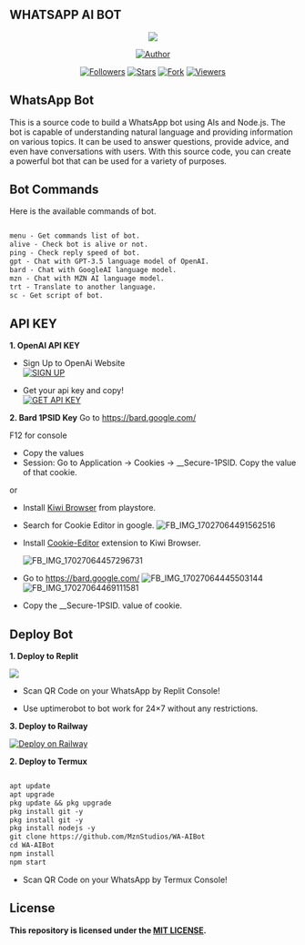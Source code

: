 <h2>WHATSAPP AI BOT</h2>
<p align="center">
<img src="https://telegra.ph/file/3ed55671e6130cdd0c840.jpg"/>
</p>
<p align="center">
<a href="https://github.com/MznStudios"><img title="Author" src="https://img.shields.io/badge/DEVELOPED BY MAAZIN AHAMED-red?style=for-the-badge&logo=social"></a>
<p/>
<p align="center">
<a href="https://github.com/MznStudios?tab=followers"><img title="Followers" src="https://img.shields.io/github/followers/MznStudios?label=Followers&style=social"></a>
<a href="https://github.com/MznStudios/WA-AIBot/stargazers"><img title="Stars" src="https://img.shields.io/github/stars/MznStudios/WA-AIBot?&style=social"></a>
<a href="https://github.com/MznStudios/WA-AIBot/network/members"><img title="Fork" src="https://img.shields.io/github/forks/MznStudios/WA-AIBot?style=social"></a>
<a href="https://github.com/MznStudios/WhatsAppOpenAi-Bot/watchers"><img title="Viewers" src="https://img.shields.io/github/watchers/MznStudios/WA-AIBot?label=Watching&style=social"></a>
</p>

 
 ## WhatsApp Bot
This is a source code to build a WhatsApp bot using AIs and Node.js. The bot is capable of understanding natural language and providing information on various topics. It can be used to answer questions, provide advice, and even have conversations with users. With this source code, you can create a powerful bot that can be used for a variety of purposes. <br> 

## Bot Commands
Here is the available commands of bot.
```txt

menu - Get commands list of bot.
alive - Check bot is alive or not.
ping - Check reply speed of bot.
gpt - Chat with GPT-3.5 language model of OpenAI.
bard - Chat with GoogleAI language model.
mzn - Chat with MZN AI language model.
trt - Translate to another language.
sc - Get script of bot.
```

## API KEY
**1. OpenAI API KEY**
- Sign Up to OpenAi Website
     <br>
<a href='https://platform.openai.com/signup' target="_blank"><img alt='SIGN UP' src='https://img.shields.io/badge/Sign_Up-100000?style=for-the-badge&logo=signup&logoColor=white&labelColor=black&color=black'/></a>

- Get your api key and copy!
      <br>
<a href='https://platform.openai.com/account/api-keys' target="_blank"><img alt='GET API KEY' src='https://img.shields.io/badge/Get_Api_Key-100000?style=for-the-badge&logo=scan&logoColor=white&labelColor=black&color=black'/></a>

**2. Bard 1PSID Key**
Go to https://bard.google.com/

F12 for console
- Copy the values
- Session: Go to Application → Cookies → __Secure-1PSID. Copy the value of that cookie.

or

- Install [Kiwi Browser](https://play.google.com/store/apps/details?id=com.kiwibrowser.browser) from playstore.
- Search for Cookie Editor in google.
 ![FB_IMG_17027064491562516](https://github.com/MznStudios/WA-AIBot/assets/136259904/ff5a9f24-8946-4fcf-a0b7-e235cf19cd53)
- Install [Cookie-Editor](https://chrome.google.com/webstore/detail/cookie-editor/hlkenndednhfkekhgcdicdfddnkalmdm) extension to Kiwi Browser.
  
  ![FB_IMG_17027064457296731](https://github.com/MznStudios/WA-AIBot/assets/136259904/849c869d-3239-4967-a09f-1c4f7977c515)
- Go to https://bard.google.com/
  ![FB_IMG_17027064445503144](https://github.com/MznStudios/WA-AIBot/assets/136259904/30fc5cb2-8fd9-4e5c-a9a4-31923f3678b9)
![FB_IMG_17027064469111581](https://github.com/MznStudios/WA-AIBot/assets/136259904/98921ba2-c769-4444-a1a2-68caef9d3be1)

- Copy the __Secure-1PSID. value of cookie.

## Deploy Bot
**1. Deploy to Replit**

<a href='https://replit.com/github/MznStudios/WA-AIBot' target="_blank"><img src='https://camo.githubusercontent.com/de8d18f58a5c013d803964424dc10e4276d57c2d9f7d2bd5ce2ffa127d6e832c/68747470733a2f2f62696e6261736862616e616e612e6769746875622e696f2f6465706c6f792d627574746f6e732f627574746f6e732f72656d6164652f7265706c69742e737667'/></a>

- Scan QR Code on your WhatsApp by Replit Console!

- Use uptimerobot to bot work for 24×7 without any restrictions.

**3. Deploy to Railway**

[![Deploy on Railway](https://railway.app/button.svg)](https://railway.app/template/CgZgh2?referralCode=5uh61Z)

**2. Deploy to Termux**

```txt

apt update
apt upgrade
pkg update && pkg upgrade
pkg install git -y
pkg install git -y
pkg install nodejs -y 
git clone https://github.com/MznStudios/WA-AIBot
cd WA-AIBot
npm install
npm start
```

- Scan QR Code on your WhatsApp by Termux Console!

## License
**This repository  is licensed under the [MIT LICENSE](https://github.com/MznStudios/WA-AIBot/blob/main/LICENSE).**
